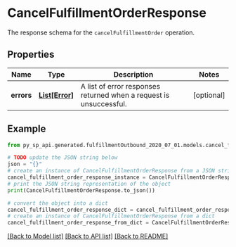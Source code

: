 # CancelFulfillmentOrderResponse

The response schema for the `cancelFulfillmentOrder` operation.

## Properties

Name | Type | Description | Notes
------------ | ------------- | ------------- | -------------
**errors** | [**List[Error]**](Error.md) | A list of error responses returned when a request is unsuccessful. | [optional] 

## Example

```python
from py_sp_api.generated.fulfillmentOutbound_2020_07_01.models.cancel_fulfillment_order_response import CancelFulfillmentOrderResponse

# TODO update the JSON string below
json = "{}"
# create an instance of CancelFulfillmentOrderResponse from a JSON string
cancel_fulfillment_order_response_instance = CancelFulfillmentOrderResponse.from_json(json)
# print the JSON string representation of the object
print(CancelFulfillmentOrderResponse.to_json())

# convert the object into a dict
cancel_fulfillment_order_response_dict = cancel_fulfillment_order_response_instance.to_dict()
# create an instance of CancelFulfillmentOrderResponse from a dict
cancel_fulfillment_order_response_from_dict = CancelFulfillmentOrderResponse.from_dict(cancel_fulfillment_order_response_dict)
```
[[Back to Model list]](../README.md#documentation-for-models) [[Back to API list]](../README.md#documentation-for-api-endpoints) [[Back to README]](../README.md)


